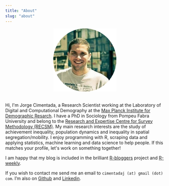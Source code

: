 ```yaml
---
title: "About"
slug: "about"
---
```


<center><img src="/img/headshot.jpg" alt="Drawing" style="width:
200px;"/></center>

<br>

Hi, I'm Jorge Cimentada, a Research Scientist working at the Laboratory of
Digital and Computational Demography at the [Max Planck Institute for
Demographic Resarch](https://www.demogr.mpg.de/en/). I have a PhD in Sociology
from Pompeu Fabra University and belong to the [Research and Expertise Centre
for Survey Methodology (RECSM)](https://www.upf.edu/web/survey). My main
research interests are the study of achievement inequality, population dynamics
and inequality in spatial segregation/mobility. I enjoy programming with R,
scraping data and applying statistics, machine learning and data science to help
people. If this matches your profile, let's work on something together!

I am happy that my blog is included in the brilliant [R-bloggers](https://www.r-bloggers.com/) project and [R-weekly](https://rweekly.org/). 

If you wish to contact me send me an email to `cimentadaj (at) gmail (dot)
com`. I’m also on [Github](https://github.com/cimentadaj) and
[Linkedin](https://www.linkedin.com/in/jorge-cimentada-1740877a/).
